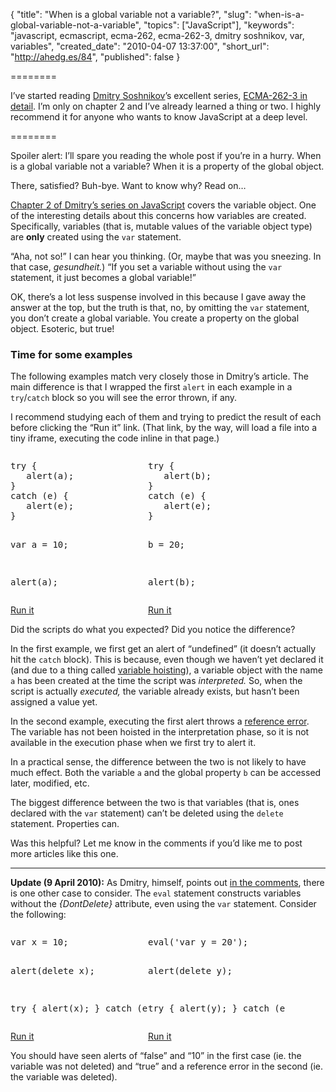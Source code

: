 {
  "title": "When is a global variable not a variable?",
  "slug": "when-is-a-global-variable-not-a-variable",
  "topics": ["JavaScript"],
  "keywords": "javascript, ecmascript, ecma-262, ecma-262-3, dmitry soshnikov, var, variables",
  "created_date": "2010-04-07 13:37:00",
  "short_url": "http://ahedg.es/84",
  "published": false
}

========

I&#8217;ve started reading <a href="http://twitter.com/DmitrySoshnikov">Dmitry Soshnikov</a>&#8217;s excellent series, <a href="http://dmitrysoshnikov.com/ecmascript/">ECMA-262-3 in detail</a>. I&#8217;m only on chapter 2 and I&#8217;ve already learned a thing or two. I highly recommend it for anyone who wants to know JavaScript at a deep level.

========

<p class="outdent">Spoiler alert: I&#8217;ll spare you reading the whole post if you&#8217;re in a hurry. When is a global variable not a variable? When it is a property of the global object.</p>
<p>There, satisfied? Buh-bye. Want to know why? Read on&#8230;</p>
<p><a href="http://dmitrysoshnikov.com/ecmascript/chapter-2-variable-object/">Chapter 2 of Dmitry&#8217;s series on JavaScript</a> covers the variable object. One of the interesting details about this concerns how variables are created. Specifically, variables (that is, mutable values of the variable object type) are <strong>only</strong> created using the <code>var</code> statement.</p>
<p>&#8220;Aha, not so!&#8221; I can hear you thinking. (Or, maybe that was you sneezing. In that case, <em>gesundheit.</em>) &#8220;If you set a variable without using the <code>var</code> statement, it just becomes a global variable!&#8221;</p>
<p>OK, there&#8217;s a lot less suspense involved in this because I gave away the answer at the top, but the truth is that, no, by omitting the <code>var</code> statement, you don&#8217;t create a global variable. You create a property on the global object. Esoteric, but true!</p>
<h3>Time for some examples</h3>
<p>The following examples match very closely those in Dmitry&#8217;s article. The main difference is that I wrapped the first <code>alert</code> in each example in a <code>try</code>/<code>catch</code> block so you will see the error thrown, if any.</p>
<p>I recommend studying each of them and trying to predict the result of each before clicking the &#8220;Run it&#8221; link. (That link, by the way, will load a file into a tiny iframe, executing the code inline in that page.)</p>
<iframe name="runner" src="about:blank" style="width: 0;height: 0;border: none !important;margin: 0;padding: 0;"></iframe>
<div style="float: left;width: 220px">
<pre class="sh_javascript">try {
   alert(a);
}
catch (e) {
   alert(e);
}

var a = 10;

alert(a);</pre>
<p><a target="runner" href="/blog/assets/files/global-variable.html">Run it</a></p>
</div>
<div style="float: left;width: 220px;">
<pre class="sh_javascript">try {
   alert(b);
}
catch (e) {
   alert(e);
}

b = 20;

alert(b);</pre>
<p><a target="runner" href="/blog/assets/files/global-property.html">Run it</a></p>
</div>
<p style="clear: left;">Did the scripts do what you expected? Did you notice the difference?</p>
<p>In the first example, we first get an alert of &#8220;undefined&#8221; (it doesn&#8217;t actually hit the <code>catch</code> block). This is because, even though we haven&#8217;t yet declared it (and due to a thing called <a href="http://stackoverflow.com/questions/1162561/whats-wrong-with-defining-javascript-variables-within-if-blocks/1162756#1162756">variable hoisting</a>), a variable object with the name <code>a</code> has been created at the time the script was <em>interpreted.</em> So, when the script is actually <em>executed,</em> the variable already exists, but hasn&#8217;t been assigned a value yet.</p>
<p>In the second example, executing the first alert throws a <a href="https://developer.mozilla.org/en/Core_JavaScript_1.5_Reference/Global_Objects/ReferenceError">reference error</a>. The variable has not been hoisted in the interpretation phase, so it is not available in the execution phase when we first try to alert it.</p>
<p>In a practical sense, the difference between the two is not likely to have much effect. Both the variable <code>a</code> and the global property <code>b</code> can be accessed later, modified, etc.</p>
<p>The biggest difference between the two is that variables (that is, ones declared with the <code>var</code> statement) can&#8217;t be deleted using the <code>delete</code> statement. Properties can.</p>
<p>Was this helpful? Let me know in the comments if you&#8217;d like me to post more articles like this one.</p>
<hr>
<p><strong>Update (9 April 2010):</strong> As Dmitry, himself, points out <a href="#22210">in the comments</a>, there is one other case to consider. The <code>eval</code> statement constructs variables without the <em>{DontDelete}</em> attribute, even using the <code>var</code> statement. Consider the following:</p>
<div style="float: left;width: 220px">
<pre class="sh_javascript">var x = 10;

alert(delete x);

try {
   alert(x);
}
catch (e) {
   alert(e);
}</pre>
<p><a target="runner" href="/blog/assets/files/dontdelete-var.html">Run it</a></p>
</div>
<div style="float: left;width: 220px;">
<pre class="sh_javascript">eval('var y = 20');

alert(delete y);

try {
   alert(y);
}
catch (e) {
   alert(e);
}</pre>
<p><a target="runner" href="/blog/assets/files/dontdelete-eval.html">Run it</a></p>
</div>
<p style="clear: left;">You should have seen alerts of &#8220;false&#8221; and &#8220;10&#8221; in the first case (ie. the variable was not deleted) and &#8220;true&#8221; and a reference error in the second (ie. the variable was deleted).</p>
